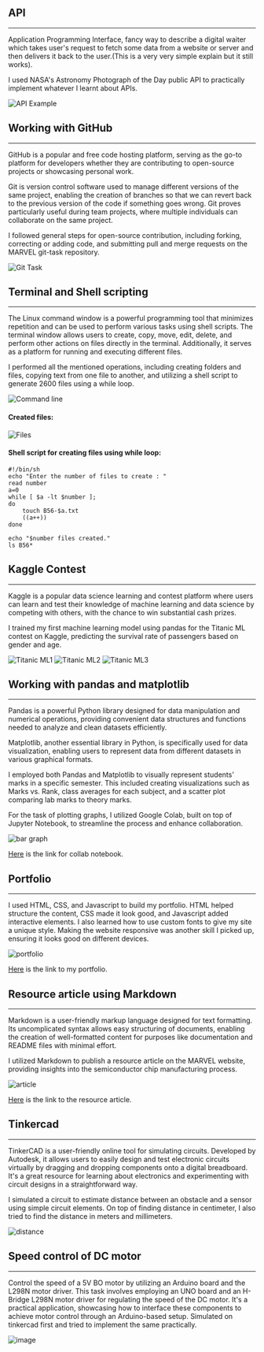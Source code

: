 ## API
--------------------------------------------------
Application Programming Interface, fancy way to describe a digital waiter which takes user's request to fetch some data from a website or server and then delivers it back to the user.(This is a very very simple explain but it still works).

I used NASA's Astronomy Photograph of the Day public API to practically implement whatever I learnt about APIs.

![API Example](https://github.com/Sunil-Hegde/marvelReport1/blob/main/task2.png?raw=true)

## Working with GitHub
--------------------------------------------------
GitHub is a popular and free code hosting platform, serving as the go-to platform for developers whether they are contributing to open-source projects or showcasing personal work.

Git is version control software used to manage different versions of the same project, enabling the creation of branches so that we can revert back to the previous version of the code if something goes wrong. Git proves particularly useful during team projects, where multiple individuals can collaborate on the same project.

I followed general steps for open-source contribution, including forking, correcting or adding code, and submitting pull and merge requests on the MARVEL git-task repository.

![Git Task](https://github.com/Sunil-Hegde/marvelReport1/blob/main/task3.png?raw=true)

## Terminal and Shell scripting
--------------------------------------------------

The Linux command window is a powerful programming tool that minimizes repetition and can be used to perform various tasks using shell scripts. The terminal window allows users to create, copy, move, edit, delete, and perform other actions on files directly in the terminal. Additionally, it serves as a platform for running and executing different files.

I performed all the mentioned operations, including creating folders and files, copying text from one file to another, and utilizing a shell script to generate 2600 files using a while loop.

![Command line](https://github.com/Sunil-Hegde/marvelReport1/blob/main/task4.png?raw=true)

#### Created files:

![Files](https://github.com/Sunil-Hegde/marvelReport1/blob/main/task4a.png?raw=true)

#### Shell script for creating files using while loop:

    #!/bin/sh
    echo "Enter the number of files to create : "
    read number
    a=0
    while [ $a -lt $number ];
    do
        touch B56-$a.txt
        ((a++))
    done

    echo "$number files created."
    ls B56*

## Kaggle Contest
--------------------------------------------------

Kaggle is a popular data science learning and contest platform where users can learn and test their knowledge of machine learning and data science by competing with others, with the chance to win substantial cash prizes.

I trained my first machine learning model using pandas for the Titanic ML contest on Kaggle, predicting the survival rate of passengers based on gender and age.

![Titanic ML1](https://github.com/Sunil-Hegde/marvelReport1/blob/main/task5.png?raw=true)
![Titanic ML2](https://github.com/Sunil-Hegde/marvelReport1/blob/main/task5a.png?raw=true)
![Titanic ML3](https://github.com/Sunil-Hegde/marvelReport1/blob/main/task5b.png?raw=true)

## Working with pandas and matplotlib
--------------------------------------------------

Pandas is a powerful Python library designed for data manipulation and numerical operations, providing convenient data structures and functions needed to analyze and clean datasets efficiently.

Matplotlib, another essential library in Python, is specifically used for data visualization, enabling users to represent data from different datasets in various graphical formats.

I employed both Pandas and Matplotlib to visually represent students' marks in a specific semester. This included creating visualizations such as Marks vs. Rank, class averages for each subject, and a scatter plot comparing lab marks to theory marks.

For the task of plotting graphs, I utilized Google Colab, built on top of Jupyter Notebook, to streamline the process and enhance collaboration.

![bar graph](https://github.com/Sunil-Hegde/marvelReport1/blob/main/task6.png?raw=true)

[Here](https://colab.research.google.com/drive/1UYq5WH9GRLhGigvBCSXd35gEIRMnm5Kh?usp=sharing) is the link for collab notebook.

## Portfolio
--------------------------------------------------
 
I used HTML, CSS, and Javascript to build my portfolio. HTML helped structure the content, CSS made it look good, and Javascript added interactive elements. I also learned how to use custom fonts to give my site a unique style. Making the website responsive was another skill I picked up, ensuring it looks good on different devices.

![portfolio](https://github.com/Sunil-Hegde/marvelReport1/blob/main/task7.png?raw=true)

[Here](https://sunil-hegde.github.io/portfolio/) is the link to my portfolio.

## Resource article using Markdown
--------------------------------------------------

Markdown is a user-friendly markup language designed for text formatting. Its uncomplicated syntax allows easy structuring of documents, enabling the creation of well-formatted content for purposes like documentation and README files with minimal effort. 

I utilized Markdown to publish a resource article on the MARVEL website, providing insights into the semiconductor chip manufacturing process.

![article](https://github.com/Sunil-Hegde/marvelReport1/blob/main/task8.png?raw=true)

[Here](https://hub.uvcemarvel.in/article/3f5273b5-fcb3-428f-b744-255f25857c1c) is the link to the resource article.

## Tinkercad
--------------------------------------------------

TinkerCAD is a user-friendly online tool for simulating circuits. Developed by Autodesk, it allows users to easily design and test electronic circuits virtually by dragging and dropping components onto a digital breadboard. It's a great resource for learning about electronics and experimenting with circuit designs in a straightforward way.

I simulated a circuit to estimate distance between an obstacle and a sensor using simple circuit elements. On top of finding distance in centimeter, I also tried to find the distance in meters and millimeters.

![distance](https://github.com/Sunil-Hegde/marvelReport1/blob/main/task9.png?raw=true)

## Speed control of DC motor
--------------------------------------------------

Control the speed of a 5V BO motor by utilizing an Arduino board and the L298N motor driver. This task involves employing an UNO board and an H-Bridge L298N motor driver for regulating the speed of the DC motor. It's a practical application, showcasing how to interface these components to achieve motor control through an Arduino-based setup.
Simulated on tinkercad first and tried to implement the same practically.

![image](https://github.com/Sunil-Hegde/marvelReport1/blob/main/task10.png?raw=true)

